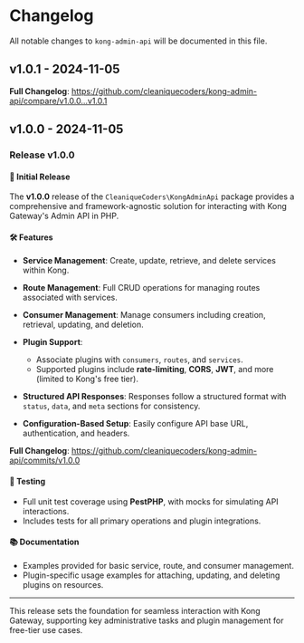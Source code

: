 # Changelog

All notable changes to `kong-admin-api` will be documented in this file.

## v1.0.1 - 2024-11-05

**Full Changelog**: https://github.com/cleaniquecoders/kong-admin-api/compare/v1.0.0...v1.0.1

## v1.0.0 - 2024-11-05

### Release v1.0.0

#### 🚀 Initial Release

The **v1.0.0** release of the `CleaniqueCoders\KongAdminApi` package provides a comprehensive and framework-agnostic solution for interacting with Kong Gateway's Admin API in PHP.

#### 🛠️ Features

- **Service Management**: Create, update, retrieve, and delete services within Kong.
  
- **Route Management**: Full CRUD operations for managing routes associated with services.
  
- **Consumer Management**: Manage consumers including creation, retrieval, updating, and deletion.
  
- **Plugin Support**:
  
  - Associate plugins with `consumers`, `routes`, and `services`.
  - Supported plugins include **rate-limiting**, **CORS**, **JWT**, and more (limited to Kong's free tier).
  
- **Structured API Responses**: Responses follow a structured format with `status`, `data`, and `meta` sections for consistency.
  
- **Configuration-Based Setup**: Easily configure API base URL, authentication, and headers.
  

**Full Changelog**: https://github.com/cleaniquecoders/kong-admin-api/commits/v1.0.0

#### 🧪 Testing

- Full unit test coverage using **PestPHP**, with mocks for simulating API interactions.
- Includes tests for all primary operations and plugin integrations.

#### 📚 Documentation

- Examples provided for basic service, route, and consumer management.
- Plugin-specific usage examples for attaching, updating, and deleting plugins on resources.


---

This release sets the foundation for seamless interaction with Kong Gateway, supporting key administrative tasks and plugin management for free-tier use cases.
